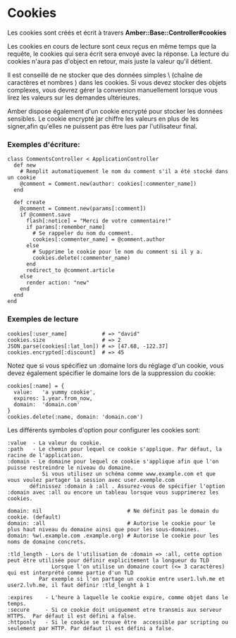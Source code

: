 # Cookies
Les cookies sont créés et écrit à travers  **Amber::Base::Controller\#cookies**

Les cookies en cours de lecture sont ceux reçus en même temps que la requête, le cookies qui sera écrit sera envoyé avec la réponse. La lecture du cookies n'aura pas d'object en retour, mais juste la valeur qu'il détient.


Il est conseillé de ne stocker que des données simples \ (chaîne de caractères et nombres \) dans les cookies. Si vous devez stocker des objets complexes, vous devrez gérer la conversion manuellement lorsque vous lirez les valeurs sur les demandes ultérieures.


Amber dispose également d'un cookie encrypté pour stocker les données sensibles. Le cookie encrypté jar chiffre les valeurs en plus de les signer,afin qu'elles ne puissent pas être lues par l'utilisateur final.

### Exemples d'écriture:

```crystal
class CommentsController < ApplicationController
  def new
    # Remplit automatiquement le nom du comment s'il a été stocké dans un cookie
    @comment = Comment.new(author: cookies[:commenter_name])
  end

  def create
    @comment = Comment.new(params[:comment])
    if @comment.save
      flash[:notice] = "Merci de votre commentaire!"
      if params[:remember_name]
        # Se rappeler du nom du comment.
        cookies[:commenter_name] = @comment.author
      else
        # Supprime le cookie pour le nom du comment si il y a. 
        cookies.delete(:commenter_name)
      end
      redirect_to @comment.article
    else
      render action: "new"
    end
  end
end
```

### Exemples de lecture 

```crystal
cookies[:user_name]           # => "david"
cookies.size                  # => 2
JSON.parse(cookies[:lat_lon]) # => [47.68, -122.37]
cookies.encrypted[:discount]  # => 45
```

Notez que si vous spécifiez un :domaine lors du réglage d'un cookie, vous devez également spécifier le domaine lors de la suppression du cookie:

```crystal
cookies[:name] = {
  value:   'a yummy cookie',
  expires: 1.year.from_now,
  domain:  'domain.com'
}
cookies.delete(:name, domain: 'domain.com')
```
Les différents symboles d'option pour configurer les cookies sont:

```crystal
:value  - La valeur du cookie.
:path   - Le chemin pour lequel ce cookie s'applique. Par défaut, la racine de l'application.
:domain - Le domaine pour lequel ce cookie s'applique afin que l'on puisse restreindre le niveau du domaine.
           Si vous utilisez un schéma comme www.example.com et que vous voulez partager la session avec user.exemple.com
	   définissez :domain à :all . Assurez-vous de spécifier l'option :domain avec :all ou encore un tableau lorsque vous supprimerez les cookies.

domain: nil                           # Ne définit pas le domain du cookie. (default)
domain: :all                          # Autorise le cookie pour le plus haut niveau du domaine ainsi que pour les sous-domaines.
domain: %w(.example.com .example.org) # Autorise le cookie pour les noms de domaine concrets.

:tld_length - Lors de l'utilisation de :domain => :all, cette option peut être utilisée pour définir explicitement la longueur du TLD  
              Lorsque l'on utilise un domaine court (<= 3 caractères) qui est interprété comme partie d'un TLD 
	      Par exemple si l'on partage un cookie entre user1.lvh.me et user2.lvh.me, il faut définir :tld_lenght à 1 

:expires    - L'heure à laquelle le cookie expire, comme objet dans le temps. 
:secure     - Si ce cookie doit uniquement etre transmis aux serveur HTTPS.  Par défaut il est défini a false.
:httponly   - Si le cookie se trouve être  accessible par scripting ou seulement par HTTP. Par défaut il est défini a false.
```
